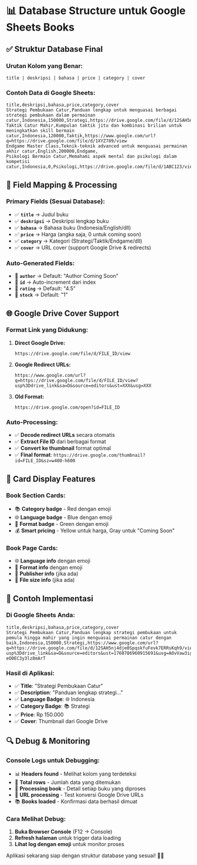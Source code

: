 # 📊 Database Structure untuk Google Sheets Books

## ✅ **Struktur Database Final**

### **Urutan Kolom yang Benar:**

```
title | deskripsi | bahasa | price | category | cover
```

### **Contoh Data di Google Sheets:**

```csv
title,deskripsi,bahasa,price,category,cover
Strategi Pembukaan Catur,Panduan lengkap untuk menguasai berbagai strategi pembukaan dalam permainan catur,Indonesia,150000,Strategi,https://drive.google.com/file/d/12SAH5nj4dje0SpqskfuFevk7ERRsKqh9/view
Taktik Catur Mahir,Kumpulan taktik jitu dan kombinasi brilian untuk meningkatkan skill bermain catur,Indonesia,120000,Taktik,https://www.google.com/url?q=https://drive.google.com/file/d/1XYZ789/view
Endgame Master Class,Teknik-teknik advanced untuk menguasai permainan akhir catur,English,200000,Endgame,
Psikologi Bermain Catur,Memahami aspek mental dan psikologi dalam kompetisi catur,Indonesia,0,Psikologi,https://drive.google.com/file/d/1ABC123/view
```

## 🔧 **Field Mapping & Processing**

### **Primary Fields (Sesuai Database):**

- ✅ **`title`** → Judul buku
- ✅ **`deskripsi`** → Deskripsi lengkap buku
- ✅ **`bahasa`** → Bahasa buku (Indonesia/English/dll)
- ✅ **`price`** → Harga (angka saja, 0 untuk coming soon)
- ✅ **`category`** → Kategori (Strategi/Taktik/Endgame/dll)
- ✅ **`cover`** → URL cover (support Google Drive & redirects)

### **Auto-Generated Fields:**

- 🔄 **`author`** → Default: "Author Coming Soon"
- 🔄 **`id`** → Auto-increment dari index
- 🔄 **`rating`** → Default: "4.5"
- 🔄 **`stock`** → Default: "1"

## 🌐 **Google Drive Cover Support**

### **Format Link yang Didukung:**

1. **Direct Google Drive:**

   ```
   https://drive.google.com/file/d/FILE_ID/view
   ```

2. **Google Redirect URLs:**

   ```
   https://www.google.com/url?q=https://drive.google.com/file/d/FILE_ID/view?usp%3Ddrive_link&sa=D&source=editors&ust=XXX&usg=XXX
   ```

3. **Old Format:**
   ```
   https://drive.google.com/open?id=FILE_ID
   ```

### **Auto-Processing:**

- ✅ **Decode redirect URLs** secara otomatis
- ✅ **Extract File ID** dari berbagai format
- ✅ **Convert ke thumbnail** format optimal
- ✅ **Final format**: `https://drive.google.com/thumbnail?id=FILE_ID&sz=w400-h600`

## 🎨 **Card Display Features**

### **Book Section Cards:**

- 📚 **Category badge** - Red dengan emoji
- 🌐 **Language badge** - Blue dengan emoji
- 📄 **Format badge** - Green dengan emoji
- 💰 **Smart pricing** - Yellow untuk harga, Gray untuk "Coming Soon"

### **Book Page Cards:**

- 🌐 **Language info** dengan emoji
- 📄 **Format info** dengan emoji
- 🏢 **Publisher info** (jika ada)
- 💾 **File size info** (jika ada)

## 🚀 **Contoh Implementasi**

### **Di Google Sheets Anda:**

```csv
title,deskripsi,bahasa,price,category,cover
Strategi Pembukaan Catur,Panduan lengkap strategi pembukaan untuk pemula hingga mahir yang ingin menguasai permainan catur dengan baik,Indonesia,150000,Strategi,https://www.google.com/url?q=https://drive.google.com/file/d/12SAH5nj4dje0SpqskfuFevk7ERRsKqh9/view?usp%3Ddrive_link&sa=D&source=editors&ust=1760786960915691&usg=AOvVaw3igwuK-eO0EC3y3lz8mArT
```

### **Hasil di Aplikasi:**

- ✅ **Title**: "Strategi Pembukaan Catur"
- ✅ **Description**: "Panduan lengkap strategi..."
- ✅ **Language Badge**: 🌐 Indonesia
- ✅ **Category Badge**: 📚 Strategi
- ✅ **Price**: Rp 150.000
- ✅ **Cover**: Thumbnail dari Google Drive

## 🔍 **Debug & Monitoring**

### **Console Logs untuk Debugging:**

- 📊 **Headers found** - Melihat kolom yang terdeteksi
- 📝 **Total rows** - Jumlah data yang ditemukan
- 📖 **Processing book** - Detail setiap buku yang diproses
- 🔗 **URL processing** - Test konversi Google Drive URLs
- 📚 **Books loaded** - Konfirmasi data berhasil dimuat

### **Cara Melihat Debug:**

1. **Buka Browser Console** (F12 → Console)
2. **Refresh halaman** untuk trigger data loading
3. **Lihat log dengan emoji** untuk monitor proses

Aplikasi sekarang siap dengan struktur database yang sesuai! 🎯✨
